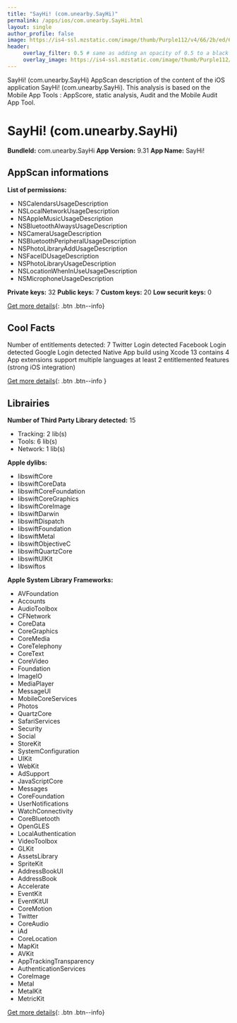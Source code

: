 ```yaml
---
title: "SayHi! (com.unearby.SayHi)"
permalink: /apps/ios/com.unearby.SayHi.html
layout: single
author_profile: false
image: https://is4-ssl.mzstatic.com/image/thumb/Purple112/v4/66/2b/ed/662bede1-b055-1184-e591-5ff77e501c92/AppIcon-0-0-1x_U007emarketing-0-0-0-7-0-0-sRGB-0-0-0-GLES2_U002c0-512MB-85-220-0-0.jpeg/512x512bb.jpg
header: 
     overlay_filter: 0.5 # same as adding an opacity of 0.5 to a black background
     overlay_image: https://is4-ssl.mzstatic.com/image/thumb/Purple112/v4/66/2b/ed/662bede1-b055-1184-e591-5ff77e501c92/AppIcon-0-0-1x_U007emarketing-0-0-0-7-0-0-sRGB-0-0-0-GLES2_U002c0-512MB-85-220-0-0.jpeg/512x512bb.jpg
---
```

SayHi! (com.unearby.SayHi) AppScan description of the content of the iOS application SayHi! (com.unearby.SayHi). This analysis is based on the Mobile App Tools : AppScore, static analysis, Audit and the Mobile Audit App Tool.

# SayHi! (com.unearby.SayHi)

**BundleId:** com.unearby.SayHi
**App Version:** 9.31
**App Name:** SayHi!


## AppScan informations 

**List of permissions:** 
- NSCalendarsUsageDescription
- NSLocalNetworkUsageDescription
- NSAppleMusicUsageDescription
- NSBluetoothAlwaysUsageDescription
- NSCameraUsageDescription
- NSBluetoothPeripheralUsageDescription
- NSPhotoLibraryAddUsageDescription
- NSFaceIDUsageDescription
- NSPhotoLibraryUsageDescription
- NSLocationWhenInUseUsageDescription
- NSMicrophoneUsageDescription
  
  
**Private keys:** 32
**Public keys:** 7
**Custom keys:** 20
**Low securit keys:** 0
  
[Get more details](/pricing.html){: .btn .btn--info}

## Cool Facts

Number of entitlements detected: 7
Twitter Login detected
Facebook Login detected
Google Login detected
Native App
build using Xcode 13
contains 4 App extensions
support multiple languages
at least 2 entitlemented features (strong iOS integration)
  
[Get more details](/pricing.html){: .btn .btn--info }

## Librairies 
**Number of Third Party Library detected:** 15
- Tracking: 2 lib(s)
- Tools: 6 lib(s)
- Network: 1 lib(s)


**Apple dylibs:**
- libswiftCore
- libswiftCoreData
- libswiftCoreFoundation
- libswiftCoreGraphics
- libswiftCoreImage
- libswiftDarwin
- libswiftDispatch
- libswiftFoundation
- libswiftMetal
- libswiftObjectiveC
- libswiftQuartzCore
- libswiftUIKit
- libswiftos


**Apple System Library Frameworks:**
- AVFoundation
- Accounts
- AudioToolbox
- CFNetwork
- CoreData
- CoreGraphics
- CoreMedia
- CoreTelephony
- CoreText
- CoreVideo
- Foundation
- ImageIO
- MediaPlayer
- MessageUI
- MobileCoreServices
- Photos
- QuartzCore
- SafariServices
- Security
- Social
- StoreKit
- SystemConfiguration
- UIKit
- WebKit
- AdSupport
- JavaScriptCore
- Messages
- CoreFoundation
- UserNotifications
- WatchConnectivity
- CoreBluetooth
- OpenGLES
- LocalAuthentication
- VideoToolbox
- GLKit
- AssetsLibrary
- SpriteKit
- AddressBookUI
- AddressBook
- Accelerate
- EventKit
- EventKitUI
- CoreMotion
- Twitter
- CoreAudio
- iAd
- CoreLocation
- MapKit
- AVKit
- AppTrackingTransparency
- AuthenticationServices
- CoreImage
- Metal
- MetalKit
- MetricKit


  
[Get more details](/pricing.html){: .btn .btn--info}

